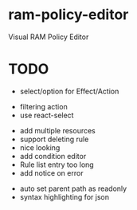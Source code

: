 # ram-policy-editor

Visual RAM Policy Editor

# TODO

+ select/option for Effect/Action
* filtering action
* use react-select
+ add multiple resources
+ support deleting rule
+ nice looking
+ add condition editor
+ Rule list entry too long
+ add notice on error
- auto set parent path as readonly
- syntax highlighting for json
